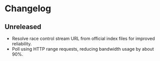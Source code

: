 # Changelog

## Unreleased
- Resolve race control stream URL from official index files for improved reliability.
- Poll using HTTP range requests, reducing bandwidth usage by about 90%.
